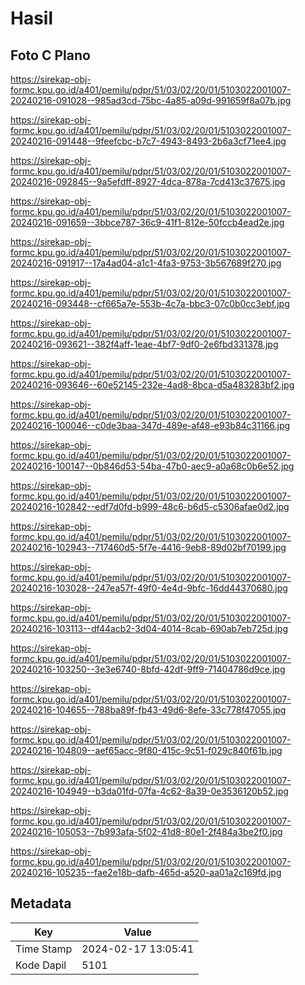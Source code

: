 # Hasil

## Foto C Plano

https://sirekap-obj-formc.kpu.go.id/a401/pemilu/pdpr/51/03/02/20/01/5103022001007-20240216-091028--985ad3cd-75bc-4a85-a09d-991659f8a07b.jpg

https://sirekap-obj-formc.kpu.go.id/a401/pemilu/pdpr/51/03/02/20/01/5103022001007-20240216-091448--9feefcbc-b7c7-4943-8493-2b6a3cf71ee4.jpg

https://sirekap-obj-formc.kpu.go.id/a401/pemilu/pdpr/51/03/02/20/01/5103022001007-20240216-092845--9a5efdff-8927-4dca-878a-7cd413c37675.jpg

https://sirekap-obj-formc.kpu.go.id/a401/pemilu/pdpr/51/03/02/20/01/5103022001007-20240216-091659--3bbce787-36c9-41f1-812e-50fccb4ead2e.jpg

https://sirekap-obj-formc.kpu.go.id/a401/pemilu/pdpr/51/03/02/20/01/5103022001007-20240216-091917--17a4ad04-a1c1-4fa3-9753-3b567689f270.jpg

https://sirekap-obj-formc.kpu.go.id/a401/pemilu/pdpr/51/03/02/20/01/5103022001007-20240216-093448--cf665a7e-553b-4c7a-bbc3-07c0b0cc3ebf.jpg

https://sirekap-obj-formc.kpu.go.id/a401/pemilu/pdpr/51/03/02/20/01/5103022001007-20240216-093621--382f4aff-1eae-4bf7-9df0-2e6fbd331378.jpg

https://sirekap-obj-formc.kpu.go.id/a401/pemilu/pdpr/51/03/02/20/01/5103022001007-20240216-093646--60e52145-232e-4ad8-8bca-d5a483283bf2.jpg

https://sirekap-obj-formc.kpu.go.id/a401/pemilu/pdpr/51/03/02/20/01/5103022001007-20240216-100046--c0de3baa-347d-489e-af48-e93b84c31166.jpg

https://sirekap-obj-formc.kpu.go.id/a401/pemilu/pdpr/51/03/02/20/01/5103022001007-20240216-100147--0b846d53-54ba-47b0-aec9-a0a68c0b6e52.jpg

https://sirekap-obj-formc.kpu.go.id/a401/pemilu/pdpr/51/03/02/20/01/5103022001007-20240216-102842--edf7d0fd-b999-48c6-b6d5-c5306afae0d2.jpg

https://sirekap-obj-formc.kpu.go.id/a401/pemilu/pdpr/51/03/02/20/01/5103022001007-20240216-102943--717460d5-5f7e-4416-9eb8-89d02bf70199.jpg

https://sirekap-obj-formc.kpu.go.id/a401/pemilu/pdpr/51/03/02/20/01/5103022001007-20240216-103028--247ea57f-49f0-4e4d-9bfc-16dd44370680.jpg

https://sirekap-obj-formc.kpu.go.id/a401/pemilu/pdpr/51/03/02/20/01/5103022001007-20240216-103113--df44acb2-3d04-4014-8cab-690ab7eb725d.jpg

https://sirekap-obj-formc.kpu.go.id/a401/pemilu/pdpr/51/03/02/20/01/5103022001007-20240216-103250--3e3e6740-8bfd-42df-9ff9-71404786d9ce.jpg

https://sirekap-obj-formc.kpu.go.id/a401/pemilu/pdpr/51/03/02/20/01/5103022001007-20240216-104655--788ba89f-fb43-49d6-8efe-33c778f47055.jpg

https://sirekap-obj-formc.kpu.go.id/a401/pemilu/pdpr/51/03/02/20/01/5103022001007-20240216-104809--aef65acc-9f80-415c-9c51-f029c840f61b.jpg

https://sirekap-obj-formc.kpu.go.id/a401/pemilu/pdpr/51/03/02/20/01/5103022001007-20240216-104949--b3da01fd-07fa-4c62-8a39-0e3536120b52.jpg

https://sirekap-obj-formc.kpu.go.id/a401/pemilu/pdpr/51/03/02/20/01/5103022001007-20240216-105053--7b993afa-5f02-41d8-80e1-2f484a3be2f0.jpg

https://sirekap-obj-formc.kpu.go.id/a401/pemilu/pdpr/51/03/02/20/01/5103022001007-20240216-105235--fae2e18b-dafb-465d-a520-aa01a2c169fd.jpg


## Metadata

| Key        | Value               |
| ---------- | ------------------- |
| Time Stamp | 2024-02-17 13:05:41 |
| Kode Dapil | 5101                |



